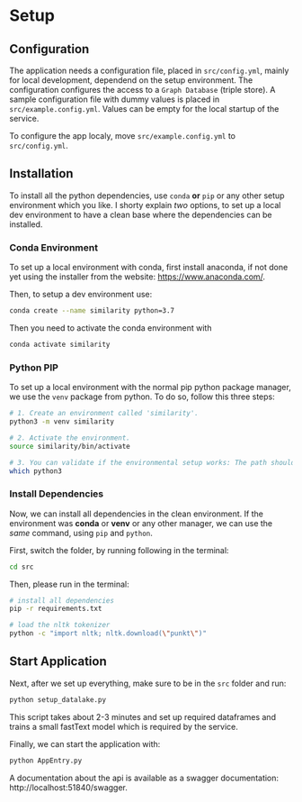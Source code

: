 # Setup


## Configuration

The application needs a configuration file, placed in `src/config.yml`, mainly for local development, dependend on the setup environment. The configuration configures the access to a `Graph Database` (triple store). A sample configuration file with dummy values is placed in `src/example.config.yml`. Values can be empty for the local startup of the service.

To configure the app localy, move `src/example.config.yml` to `src/config.yml`.


## Installation

To install all the python dependencies, use `conda` __or__ `pip` or any other setup environment which you like. I shorty explain *two* options, to set up a local dev environment to have a clean base where the dependencies can be installed.

### Conda Environment

To set up a local environment with conda, first install anaconda, if not done yet using the installer from the website: https://www.anaconda.com/.

Then, to setup a dev environment use:

````bash
conda create --name similarity python=3.7
````

Then you need to activate the conda environment with

````bash
conda activate similarity
````

### Python PIP

To set up a local environment with the normal pip python package manager, we use the `venv` package from python. To do so, follow this three steps:

````bash
# 1. Create an environment called 'similarity'.
python3 -m venv similarity

# 2. Activate the environment.
source similarity/bin/activate

# 3. You can validate if the environmental setup works: The path should direct to the local environment.
which python3
````

### Install Dependencies

Now, we can install all dependencies in the clean environment. If the environment was **conda** or **venv** or any other manager, we can use the _same_ command, using `pip` and `python`.

First, switch the folder, by running following in the terminal:

````bash
cd src
````

Then, please run in the terminal:

````bash
# install all dependencies
pip -r requirements.txt

# load the nltk tokenizer
python -c "import nltk; nltk.download(\"punkt\")"
````


## Start Application

Next, after we set up everything, make sure to be in the `src` folder and run: 

````bash
python setup_datalake.py
````

This script takes about 2-3 minutes and set up required dataframes and trains a small fastText model which is required by the service.

Finally, we can start the application with:

````bash
python AppEntry.py
````


A documentation about the api is available as a swagger documentation: http://localhost:51840/swagger.


